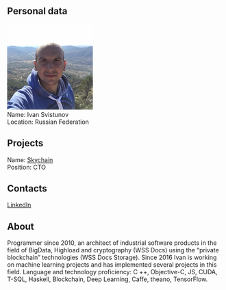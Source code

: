 ## Personal data
![ivan svistunov photo](photo/ivan_svistunov.jpg)  
Name:   Ivan Svistunov  
Location: Russian Federation  
## Projects 
Name: [Skychain](../projects/skychain.md)  
Position: CTO   
## Contacts
[LinkedIn](https://www.linkedin.com/in/ivan-svistunov-78990a152/)      
## About
Programmer since 2010, an architect of industrial software products in the field of BigData, Highload and cryptography (WSS Docs) using the “private blockchain” technologies (WSS Docs Storage). Since 2016 Ivan is working on machine learning projects and has implemented several projects in this field. Language and technology proficiency: C ++, Objective-C, JS, CUDA, T-SQL, Haskell, Blockchain, Deep Learning, Caffe, theano, TensorFlow.
